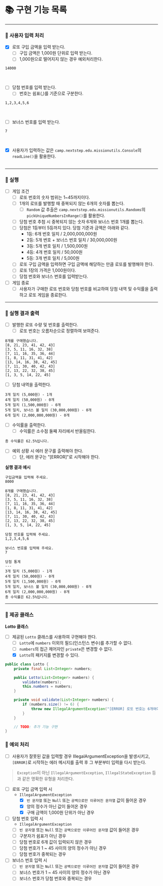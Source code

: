 # 📚 구현 기능 목록

---

### 📌 사용자 입력 처리

- [x] 로또 구입 금액을 입력 받는다.
    - [ ] 구입 금액은 1,000원 단위로 입력 받는다.
    - [ ] 1,000원으로 떨어지지 않는 경우 예외처리한다.

```text
14000
```

<br>

- [ ] 당첨 번호를 입력 받는다.
    - [ ] 번호는 쉼표(,)를 기준으로 구분한다.

```text
1,2,3,4,5,6
```

<br>

- [ ] 보너스 번호를 입력 받는다.

```text
7
```

<br>

- [x] 사용자가 입력하는 값은 `camp.nextstep.edu.missionutils.Console`의 `readLine()`을 활용한다.   
  <br>

---

### 📌 실행

- [ ] 게임 조건
    - [ ] 로또 번호의 숫자 범위는 1~45까지이다.
    - [ ] 1개의 로또를 발행할 때 중복되지 않는 6개의 숫자를 뽑는다.
        - [ ] `Random` 값 추출은 `camp.nextstep.edu.missionutils.Randoms`의 `pickUniqueNumbersInRange()`를 활용한다.
    - [ ] 당첨 번호 추첨 시 중복되지 않는 숫자 6개와 보너스 번호 1개를 뽑는다.
    - [ ] 당첨은 1등부터 5등까지 있다. 당첨 기준과 금액은 아래와 같다.
        - 1등: 6개 번호 일치 / 2,000,000,000원
        - 2등: 5개 번호 + 보너스 번호 일치 / 30,000,000원
        - 3등: 5개 번호 일치 / 1,500,000원
        - 4등: 4개 번호 일치 / 50,000원
        - 5등: 3개 번호 일치 / 5,000원
    - [ ] 로또 구입 금액을 입력하면 구입 금액에 해당하는 만큼 로또를 발행해야 한다.
    - [ ] 로또 1장의 가격은 1,000원이다.
    - [ ] 당첨 번호와 보너스 번호를 입력받는다.

- [ ] 게임 종료
    - [ ] 사용자가 구매한 로또 번호와 당첨 번호를 비교하여 당첨 내역 및 수익률을 출력하고 로또 게임을 종료한다.

---

### 📌 실행 결과 출력

- [ ] 발행한 로또 수량 및 번호를 출력한다.
    - [ ] 로또 번호는 오름차순으로 정렬하여 보여준다.

```text
8개를 구매했습니다.
[8, 21, 23, 41, 42, 43] 
[3, 5, 11, 16, 32, 38] 
[7, 11, 16, 35, 36, 44] 
[1, 8, 11, 31, 41, 42] 
[13, 14, 16, 38, 42, 45] 
[7, 11, 30, 40, 42, 43] 
[2, 13, 22, 32, 38, 45] 
[1, 3, 5, 14, 22, 45]
```

- [ ] 당첨 내역을 출력한다.

```text
3개 일치 (5,000원) - 1개
4개 일치 (50,000원) - 0개
5개 일치 (1,500,000원) - 0개
5개 일치, 보너스 볼 일치 (30,000,000원) - 0개
6개 일치 (2,000,000,000원) - 0개
```

- [ ] 수익률을 출력한다.
    - [ ] 수익률은 소수점 둘째 자리에서 반올림한다.

```text
총 수익률은 62.5%입니다.
```

- [ ] 예외 상황 시 에러 문구를 출력해야 한다.
    - [ ] 단, 에러 문구는 "[ERROR]"로 시작해야 한다.

**실행 결과 예시**

```text
구입금액을 입력해 주세요.
8000

8개를 구매했습니다.
[8, 21, 23, 41, 42, 43] 
[3, 5, 11, 16, 32, 38] 
[7, 11, 16, 35, 36, 44] 
[1, 8, 11, 31, 41, 42] 
[13, 14, 16, 38, 42, 45] 
[7, 11, 30, 40, 42, 43] 
[2, 13, 22, 32, 38, 45] 
[1, 3, 5, 14, 22, 45]

당첨 번호를 입력해 주세요.
1,2,3,4,5,6

보너스 번호를 입력해 주세요.
7

당첨 통계
---
3개 일치 (5,000원) - 1개
4개 일치 (50,000원) - 0개
5개 일치 (1,500,000원) - 0개
5개 일치, 보너스 볼 일치 (30,000,000원) - 0개
6개 일치 (2,000,000,000원) - 0개
총 수익률은 62.5%입니다.
```

---

### 📌 제공 클래스

**Lotto 클래스**

- [ ] 제공된 `Lotto` 클래스를 사용하여 구현해야 한다.
    - [ ] `Lotto`에 `numbers` 이외의 필드(인스턴스 변수)를 추가할 수 없다.
    - [ ] `numbers`의 접근 제어자인 `private`은 변경할 수 없다.
    - [x] `Lotto`의 패키지를 변경할 수 있다.

```java
public class Lotto {
    private final List<Integer> numbers;

    public Lotto(List<Integer> numbers) {
        validate(numbers);
        this.numbers = numbers;
    }

    private void validate(List<Integer> numbers) {
        if (numbers.size() != 6) {
            throw new IllegalArgumentException("[ERROR] 로또 번호는 6개여야 합니다.");
        }
    }

    // TODO: 추가 기능 구현
}
```

### 🚫 예외 처리

- [ ] 사용자가 잘못된 값을 입력할 경우 IllegalArgumentException을 발생시키고, `[ERROR]`로 시작하는 에러 메시지를 출력 후 그 부분부터 입력을 다시 받는다.

> `Exception`이 아닌 `IllegalArgumentException`, `IllegalStateException` 등과 같은 명확한 유형을 처리한다.

- [ ] 로또 구입 금액 입력 시
    - `IllegalArgumentException`
        - [x] `빈 문자열` 또는 `Null` 또는 `공백으로만 이루어진 문자열` 값이 들어온 경우
        - [x] 양의 정수가 아닌 값이 들어온 경우
        - [x] 구매 금액이 1,000원 단위가 아닌 경우
- [ ] 당첨 번호 입력 시
    - `IllegalArgumentException`
    - [ ] `빈 문자열` 또는 `Null` 또는 `공백으로만 이루어진 문자열` 값이 들어온 경우
    - [ ] 구분자가 쉼표가 아닌 경우
    - [ ] 당첨 번호로 6개 값이 입력되지 않은 경우
    - [ ] 당첨 번호가 1 ~ 45 사이의 양의 정수가 아닌 경우
    - [ ] 당첨 번호가 중복되는 경우
- [ ] 보너스 번호 입력 시
    - [ ] `빈 문자열` 또는 `Null` 또는 `공백으로만 이루어진 문자열` 값이 들어온 경우
    - [ ] 보너스 번호가 1 ~ 45 사이의 양의 정수가 아닌 경우
    - [ ] 보너스 번호가 당첨 번호와 중복되는 경우